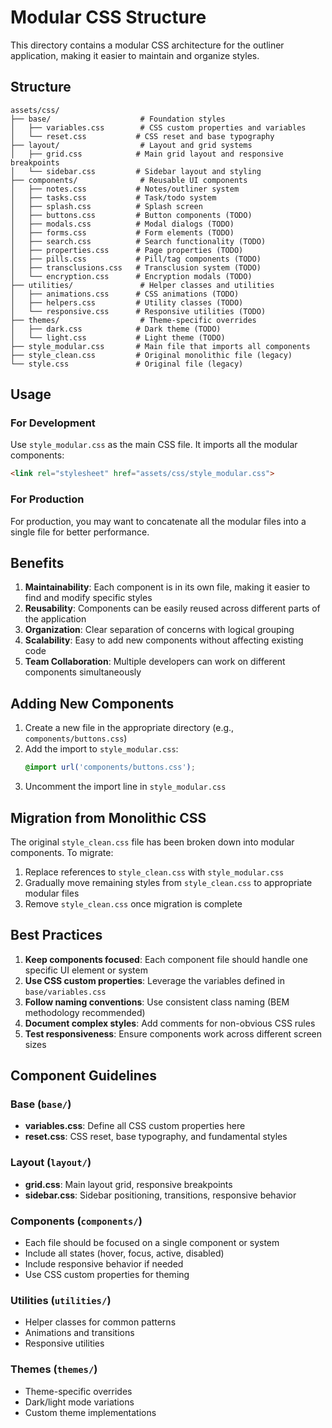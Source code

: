 # Modular CSS Structure

This directory contains a modular CSS architecture for the outliner application, making it easier to maintain and organize styles.

## Structure

```
assets/css/
├── base/                    # Foundation styles
│   ├── variables.css        # CSS custom properties and variables
│   └── reset.css           # CSS reset and base typography
├── layout/                  # Layout and grid systems
│   ├── grid.css            # Main grid layout and responsive breakpoints
│   └── sidebar.css         # Sidebar layout and styling
├── components/              # Reusable UI components
│   ├── notes.css           # Notes/outliner system
│   ├── tasks.css           # Task/todo system
│   ├── splash.css          # Splash screen
│   ├── buttons.css         # Button components (TODO)
│   ├── modals.css          # Modal dialogs (TODO)
│   ├── forms.css           # Form elements (TODO)
│   ├── search.css          # Search functionality (TODO)
│   ├── properties.css      # Page properties (TODO)
│   ├── pills.css           # Pill/tag components (TODO)
│   ├── transclusions.css   # Transclusion system (TODO)
│   └── encryption.css      # Encryption modals (TODO)
├── utilities/               # Helper classes and utilities
│   ├── animations.css      # CSS animations (TODO)
│   ├── helpers.css         # Utility classes (TODO)
│   └── responsive.css      # Responsive utilities (TODO)
├── themes/                  # Theme-specific overrides
│   ├── dark.css            # Dark theme (TODO)
│   └── light.css           # Light theme (TODO)
├── style_modular.css       # Main file that imports all components
├── style_clean.css         # Original monolithic file (legacy)
└── style.css               # Original file (legacy)
```

## Usage

### For Development
Use `style_modular.css` as the main CSS file. It imports all the modular components:

```html
<link rel="stylesheet" href="assets/css/style_modular.css">
```

### For Production
For production, you may want to concatenate all the modular files into a single file for better performance.

## Benefits

1. **Maintainability**: Each component is in its own file, making it easier to find and modify specific styles
2. **Reusability**: Components can be easily reused across different parts of the application
3. **Organization**: Clear separation of concerns with logical grouping
4. **Scalability**: Easy to add new components without affecting existing code
5. **Team Collaboration**: Multiple developers can work on different components simultaneously

## Adding New Components

1. Create a new file in the appropriate directory (e.g., `components/buttons.css`)
2. Add the import to `style_modular.css`:
   ```css
   @import url('components/buttons.css');
   ```
3. Uncomment the import line in `style_modular.css`

## Migration from Monolithic CSS

The original `style_clean.css` file has been broken down into modular components. To migrate:

1. Replace references to `style_clean.css` with `style_modular.css`
2. Gradually move remaining styles from `style_clean.css` to appropriate modular files
3. Remove `style_clean.css` once migration is complete

## Best Practices

1. **Keep components focused**: Each component file should handle one specific UI element or system
2. **Use CSS custom properties**: Leverage the variables defined in `base/variables.css`
3. **Follow naming conventions**: Use consistent class naming (BEM methodology recommended)
4. **Document complex styles**: Add comments for non-obvious CSS rules
5. **Test responsiveness**: Ensure components work across different screen sizes

## Component Guidelines

### Base (`base/`)
- **variables.css**: Define all CSS custom properties here
- **reset.css**: CSS reset, base typography, and fundamental styles

### Layout (`layout/`)
- **grid.css**: Main layout grid, responsive breakpoints
- **sidebar.css**: Sidebar positioning, transitions, responsive behavior

### Components (`components/`)
- Each file should be focused on a single component or system
- Include all states (hover, focus, active, disabled)
- Include responsive behavior if needed
- Use CSS custom properties for theming

### Utilities (`utilities/`)
- Helper classes for common patterns
- Animations and transitions
- Responsive utilities

### Themes (`themes/`)
- Theme-specific overrides
- Dark/light mode variations
- Custom theme implementations 